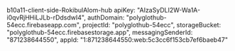 b10a11-client-side-RokibulAlom-hub
  apiKey: "AIzaSyDLI2W-Wa1A-i0qvRjHHiLJLb-rDdsdwI4",
  authDomain: "polyglothub-54ecc.firebaseapp.com",
  projectId: "polyglothub-54ecc",
  storageBucket: "polyglothub-54ecc.firebasestorage.app",
  messagingSenderId: "871238644550",
  appId: "1:871238644550:web:5c3cc6f153cb7ef6baeb47"
